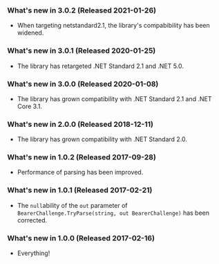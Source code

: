 ### What's new in 3.0.2 (Released 2021-01-26)

* When targeting netstandard2.1, the library's compabibility has been widened.

### What's new in 3.0.1 (Released 2020-01-25)

* The library has retargeted .NET Standard 2.1 and .NET 5.0.

### What's new in 3.0.0 (Released 2020-01-08)

* The library has grown compatibility with .NET Standard 2.1 and .NET Core 3.1.

### What's new in 2.0.0 (Released 2018-12-11)

* The library has grown compatibility with .NET Standard 2.0.

### What's new in 1.0.2 (Released 2017-09-28)

* Performance of parsing has been improved.

### What's new in 1.0.1 (Released 2017-02-21)

* The `null`ability of the `out` parameter of `BearerChallenge.TryParse(string, out BearerChallenge)` has been corrected.

### What's new in 1.0.0 (Released 2017-02-16)

* Everything!

